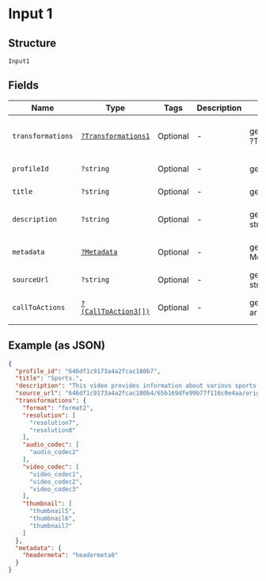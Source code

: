 
# Input 1

## Structure

`Input1`

## Fields

| Name | Type | Tags | Description | Getter | Setter |
|  --- | --- | --- | --- | --- | --- |
| `transformations` | [`?Transformations1`](../../doc/models/transformations-1.md) | Optional | - | getTransformations(): ?Transformations1 | setTransformations(?Transformations1 transformations): void |
| `profileId` | `?string` | Optional | - | getProfileId(): ?string | setProfileId(?string profileId): void |
| `title` | `?string` | Optional | - | getTitle(): ?string | setTitle(?string title): void |
| `description` | `?string` | Optional | - | getDescription(): ?string | setDescription(?string description): void |
| `metadata` | [`?Metadata`](../../doc/models/metadata.md) | Optional | - | getMetadata(): ?Metadata | setMetadata(?Metadata metadata): void |
| `sourceUrl` | `?string` | Optional | - | getSourceUrl(): ?string | setSourceUrl(?string sourceUrl): void |
| `callToActions` | [`?(CallToAction3[])`](../../doc/models/call-to-action-3.md) | Optional | - | getCallToActions(): ?array | setCallToActions(?array callToActions): void |

## Example (as JSON)

```json
{
  "profile_id": "646df1c9173a4a2fcac180b7",
  "title": "Sports.",
  "description": "This video provides information about various sports.",
  "source_url": "646df1c9173a4a2fcac180b4/65b169dfe99b77f116c0e4aa/origin-65b169dfe99b77f116c0e4aa",
  "transformations": {
    "format": "format2",
    "resolution": [
      "resolution7",
      "resolution8"
    ],
    "audio_codec": [
      "audio_codec2"
    ],
    "video_codec": [
      "video_codec1",
      "video_codec2",
      "video_codec3"
    ],
    "thumbnail": [
      "thumbnail5",
      "thumbnail6",
      "thumbnail7"
    ]
  },
  "metadata": {
    "headermeta": "headermeta0"
  }
}
```

